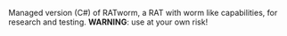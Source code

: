 Managed version (C#) of RATworm, a RAT with worm like capabilities, for research and testing.  **WARNING**: use at your own risk!
